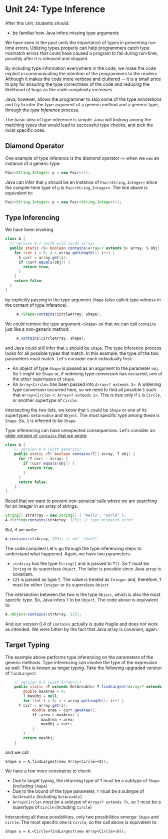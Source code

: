 # Unit 24: Type Inference

After this unit, students should:

- be familiar how Java infers missing type arguments


We have seen in the past units the importance of types in preventing run-time errors.  Utilizing types properly can help programmers catch type mismatch errors that could have caused a program to fail during run-time, possibly after it is released and shipped.

By including type information everywhere in the code, we make the code explicit in communicating the intention of the programmers to the readers.  Although it makes the code more verbose and cluttered -- it is a small price to pay for ensuring the type correctness of the code and reducing the likelihood of bugs as the code complexity increases.

Java, however, allows the programmer to skip some of the type annotations and try to infer the type argument of a generic method and a generic type, through the _type inference_ process.

The basic idea of type inference is simple: Java will looking among the matching types that would lead to successful type checks, and pick the most specific ones.

## Diamond Operator

One example of type inference is the diamond operator `<>` when we `new` an instance of a generic type:
```Java
Pair<String,Integer> p = new Pair<>();
```

Java can infer that `p` should be an instance of `Pair<String,Integer>` since the compile-time type of `p` is `Pair<String,Integer>`.  The line above is equivalent to:
```Java
Pair<String,Integer> p = new Pair<String,Integer>();
```

## Type Inferencing

We have been invoking 
```Java
class A {
  // version 0.7 (with wild cards array)
  public static <S> boolean contains(Array<? extends S> array, S obj) {
    for (int i = 0; i < array.getLength(); i++) {
      S curr = array.get(i);
      if (curr.equals(obj)) {
        return true;
      }
    }
    return false;
  }
}
```

by explicitly passing in the type argument `Shape` (also called _type witness_ in the context of type inference).
```Java
     A.<Shape>contains(circleArray, shape);
```

We could remove the type argument `<Shape>` so that we can call `contains` just like a non-generic method:
```Java
     A.contains(circleArray, shape);
```

and Java could still infer that `S` should be `Shape`.  The type inference process looks for all possible types that match.  In this example, the type of the two parameters must match.  Let's consider each individually first:

- An object of type `Shape` is passed as an argument to the parameter `obj`.  So `S` might be `Shape` or, if widening type conversion has occurred, one of the other supertypes of `Shape`.
- An `Array<Circle>` has been passed into `Array<? extends S>`.  A widening type conversion occurred here, so we need to find all possible `S` such that `Array<Circle>` <: `Array<? extends S>`.  This is true only if `S` is `Circle`, or another supertype of `Circle`.

Intersecting the two lists, we know that `S` could be `Shape` or one of its supertypes: `GetAreable` and `Object`.   The most specific type among these is `Shape`.  So, `S` is inferred to be `Shape`.

Type inferencing can have unexpected consequences.  Let's consider an [older version of `contains` that we wrote](20-generics.md):

```Java
class A {
	// version 0.4 (with generics)
	public static <T> boolean contains(T[] array, T obj) {
	  for (T curr : array) {
		if (curr.equals(obj)) {
		  return true;
		}
	  }
	  return false;
	}
}
```

Recall that we want to prevent non-sensical calls where we are searching for an integer in an array of strings.
```Java
String[] strArray = new String[] { "hello", "world" };
A.<String>contains(strArray, 123); // type mismatch error
```

But, if we write:
```Java
A.contains(strArray, 123); // ok!  (huh?)
```

The code compiles!  Let's go through the type inferencing steps to understand what happened.  Again, we have two parameters:

- `strArray` has the type `String[]` and is passed to `T[]`.  So `T` must be `String` or its superclass `Object`.  The latter is possible since Java array is covariant.
- `123` is passed as type `T`.  The value is treated as `Integer` and, therefore, `T` must be either `Integer` or its superclass `Object`. 

The intersection between the two is the type `Object`, which is also the most specific type.  So, Java infers `T` to be `Object`.  The code above is equivalent to:

```Java
A.<Object>contains(strArray, 123);
```

And our version 0.4 of `contains` actually is quite fragile and does not work as intended.  We were bitten by the fact that Java array is covariant, again.

## Target Typing

The example above performs type inferencing on the parameters of the generic methods.  Type inferencing can involve the type of the expression as well.  This is known as _target typing_.  Take the following upgraded version of `findLargest`:

```Java
	// version 0.6 (with Array<T>)
	public static <T extends GetAreable> T findLargest(Array<? extends T> array) {
		double maxArea = 0;
		T maxObj = null;
		for (int i = 0; i < array.getLength(); i++) {
      T curr = array.get(i);
			double area = curr.getArea();
			if (area > maxArea) {
				maxArea = area;
				maxObj = curr;
			}
		}
		return maxObj;
	}
```

and we call
```
Shape o = A.findLargest(new Array<Circle>(0));
```

We have a few more constraints to check:

- Due to target typing, the returning type of `T` must be a subtype of `Shape` (including `Shape`)
- Due to the bound of the type parameter, `T` must be a subtype of `GetAreable` (including `GetAreable`)
- `Array<Circle>` must be a subtype of `Array<? extends T>`, so `T` must be a supertype of `Circle` (including `Circle`)

Intersecting all these possibilities, only two possibilities emerge: `Shape` and `Circle`.  The most specific one is `Circle`, so the call above is equivalent to:
```
Shape o = A.<Circle>findLargest(new Array<Circle>(0));
```
